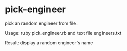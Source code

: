 pick-engineer
=============

pick an random engineer from file.

Usage: ruby pick_engineer.rb and text file engineers.txt

Result: display a random engineer's name
